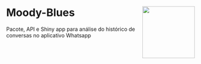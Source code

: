 # Moody-Blues <img src="https://vignette.wikia.nocookie.net/jjba/images/0/06/Moody_BlueConcept.png/revision/latest?cb=20181205015759" align="right" height=140/>

Pacote, API e Shiny app para análise do histórico de conversas no aplicativo Whatsapp
